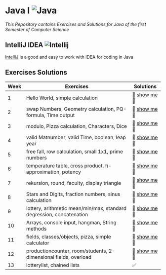 # Java I ![Java](https://img.icons8.com/color/32/000000/java-coffee-cup-logo.png)

*This Repository contains Exercises and Solutions for Java of the first Semester of Computer Science*

## IntelliJ IDEA ![Intellij](https://img.icons8.com/color/26/000000/intellij-idea.png)

[IntelliJ](https://www.jetbrains.com/de-de/idea/download/#section=windows) is a good and easy to work with IDEA for coding in Java

## Exercises Solutions

|Week| Exercises | Solutions |
| --- | --- | --- |
| 1 | Hello World, simple calculation | :flashlight: [show me](https://github.com/Combeter201/Java-I/tree/master/src/units/first) :page_facing_up: |
| 2 | swap Numbers, Geometry calculation, PQ-formula, Time output| :flashlight: [show me](https://github.com/Combeter201/Java-I/tree/master/src/units/second) :page_facing_up: |
| 3 | modulo, Pizza calculation, Characters, Dice | :flashlight: [show me](https://github.com/Combeter201/Java-I/tree/master/src/units/third) :page_facing_up: |
| 4 | valid Matnumber, valid Time, boolean, leap year | :flashlight: [show me](https://github.com/Combeter201/Java-I/tree/master/src/units/fourth) :page_facing_up: |
| 5 | free fall, row calculation, small 1x1, prime numbers | :flashlight: [show me](https://github.com/Combeter201/Java-I/tree/master/src/units/second) :page_facing_up: |
| 6 | temperature table, cross product, π-approximation, potency | :flashlight: [show me](https://github.com/Combeter201/Java-I/tree/master/src/units/second) :page_facing_up: |
| 7 | rekursion, round, faculty, display triangle | :flashlight: [show me](https://github.com/Combeter201/Java-I/tree/master/src/units/second) :page_facing_up: |
| 8 | Stars and Digits, fraction numbers, sinus calculation | :flashlight: [show me](https://github.com/Combeter201/Java-I/tree/master/src/units/second) :page_facing_up: |
| 9 | lottery, arithmetic mean/min/max, standard degression, concatenation | :flashlight: [show me](https://github.com/Combeter201/Java-I/tree/master/src/units/second) :page_facing_up: |
| 10 | Arrays, console input, hangman, String methods | :flashlight: [show me](https://github.com/Combeter201/Java-I/tree/master/src/units/second) :page_facing_up: |
| 11 | fields, classes/objects, pizza, simple calculator | :flashlight: [show me](https://github.com/Combeter201/Java-I/tree/master/src/units/second) :page_facing_up: |
| 12 | productioncounter, room/students, 2-dimensional fields, overload | :flashlight: [show me](https://github.com/Combeter201/Java-I/tree/master/src/units/second) :page_facing_up: |
| 13 | lotterylist, chained lists | :white_check_mark: | [show me](https://github.com/Combeter201/Java-I/tree/master/src/units/second) |
